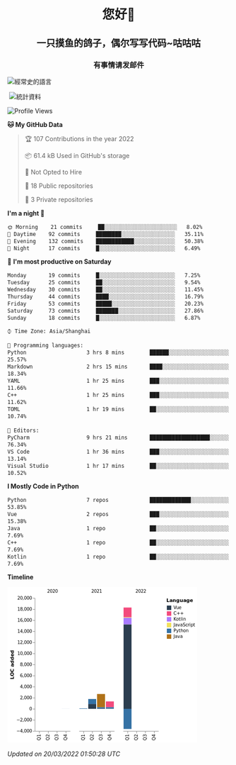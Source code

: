 

<!--
**kitUIN/kitUIN** is a ✨ _special_ ✨ repository because its `README.md` (this file) appears on your GitHub profile.

Here are some ideas to get you started:

- 🔭 I’m currently working on ...
- 🌱 I’m currently learning ...
- 👯 I’m looking to collaborate on ...
- 🤔 I’m looking for help with ...
- 💬 Ask me about ...
- 📫 How to reach me: ...
- 😄 Pronouns: ...
- ⚡ Fun fact: ...
-->
<h1 align="center">您好👋</h1>
<h2 align="center">一只摸鱼的鸽子，偶尔写写代码~咕咕咕</h2>
<h3 align="center">有事情请发邮件</h3>



<p><img align="center" src="https://github-readme-stats.vercel.app/api/top-langs?username=kitUIN&show_icons=true&theme=gruvbox&locale=cn&layout=compact" alt="經常史的語言" /></p>

<p>&nbsp;<img align="center" src="https://github-readme-stats.vercel.app/api?username=kitUIN&show_icons=true&theme=gruvbox&locale=cn" alt="統計資料" /></p>


<!--START_SECTION:waka-->
![Profile Views](http://img.shields.io/badge/Profile%20Views-91-blue)

**🐱 My GitHub Data** 

> 🏆 107 Contributions in the year 2022
 > 
> 📦 61.4 kB Used in GitHub's storage 
 > 
> 🚫 Not Opted to Hire
 > 
> 📜 18 Public repositories 
 > 
> 🔑 3 Private repositories  
 > 
**I'm a night 🦉** 

```text
🌞 Morning    21 commits     ██░░░░░░░░░░░░░░░░░░░░░░░   8.02% 
🌆 Daytime    92 commits     ████████░░░░░░░░░░░░░░░░░   35.11% 
🌃 Evening    132 commits    ████████████░░░░░░░░░░░░░   50.38% 
🌙 Night      17 commits     █░░░░░░░░░░░░░░░░░░░░░░░░   6.49%

```
📅 **I'm most productive on Saturday** 

```text
Monday       19 commits     █░░░░░░░░░░░░░░░░░░░░░░░░   7.25% 
Tuesday      25 commits     ██░░░░░░░░░░░░░░░░░░░░░░░   9.54% 
Wednesday    30 commits     ██░░░░░░░░░░░░░░░░░░░░░░░   11.45% 
Thursday     44 commits     ████░░░░░░░░░░░░░░░░░░░░░   16.79% 
Friday       53 commits     █████░░░░░░░░░░░░░░░░░░░░   20.23% 
Saturday     73 commits     ███████░░░░░░░░░░░░░░░░░░   27.86% 
Sunday       18 commits     █░░░░░░░░░░░░░░░░░░░░░░░░   6.87%

```


```text
⌚︎ Time Zone: Asia/Shanghai

💬 Programming languages: 
Python                   3 hrs 8 mins        ██████░░░░░░░░░░░░░░░░░░░   25.57% 
Markdown                 2 hrs 15 mins       ████░░░░░░░░░░░░░░░░░░░░░   18.34% 
YAML                     1 hr 25 mins        ███░░░░░░░░░░░░░░░░░░░░░░   11.66% 
C++                      1 hr 25 mins        ███░░░░░░░░░░░░░░░░░░░░░░   11.62% 
TOML                     1 hr 19 mins        ██░░░░░░░░░░░░░░░░░░░░░░░   10.74%

📝 Editors: 
PyCharm                  9 hrs 21 mins       ███████████████████░░░░░░   76.34% 
VS Code                  1 hr 36 mins        ███░░░░░░░░░░░░░░░░░░░░░░   13.14% 
Visual Studio            1 hr 17 mins        ██░░░░░░░░░░░░░░░░░░░░░░░   10.52%

```

**I Mostly Code in Python** 

```text
Python                   7 repos             █████████████░░░░░░░░░░░░   53.85% 
Vue                      2 repos             ███░░░░░░░░░░░░░░░░░░░░░░   15.38% 
Java                     1 repo              ██░░░░░░░░░░░░░░░░░░░░░░░   7.69% 
C++                      1 repo              ██░░░░░░░░░░░░░░░░░░░░░░░   7.69% 
Kotlin                   1 repo              ██░░░░░░░░░░░░░░░░░░░░░░░   7.69%

```


**Timeline**

![Chart not found](https://raw.githubusercontent.com/kitUIN/kitUIN/main/charts/bar_graph.png) 


 *Updated on 20/03/2022 01:50:28 UTC*
<!--END_SECTION:waka-->
